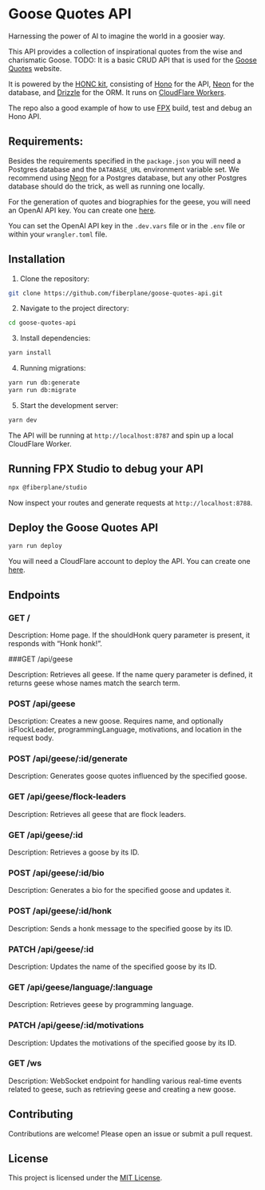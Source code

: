 # Goose Quotes API

Harnessing the power of AI to imagine the world in a goosier way.

This API provides a collection of inspirational quotes from the wise and charismatic Goose.
TODO: It is a basic CRUD API that is used for the [Goose Quotes](https://goose-quotes.honc.dev/) website.

It is powered by the [HONC kit](https://honc.dev), consisting of [Hono](https://hono.dev/) for the API, [Neon](https://neon.tech/) for the database, and [Drizzle](https://orm.drizzle.team/) for the ORM. It runs on [CloudFlare Workers](https://developers.cloudflare.com/workers/).

The repo also a good example of how to use [FPX](https://github.com/fiberplane/fpx/) build, test and debug an Hono API.

## Requirements:

Besides the requirements specified in the `package.json` you will need a Postgres database and the `DATABASE_URL` environment variable set. We recommend using [Neon](https://neon.tech/) for a Postgres database, but any other Postgres database should do the trick, as well as running one locally.

For the generation of quotes and biographies for the geese, you will need an OpenAI API key. You can create one [here](https://platform.openai.com/api-keys).

You can set the OpenAI API key in the `.dev.vars` file or in the `.env` file or within your `wrangler.toml` file.

## Installation

1. Clone the repository:

```bash
git clone https://github.com/fiberplane/goose-quotes-api.git
```

2. Navigate to the project directory:

```bash
cd goose-quotes-api
```

3. Install dependencies:

```bash
yarn install
```

4. Running migrations:

```bash
yarn run db:generate
yarn run db:migrate
```

5. Start the development server:

```bash
yarn dev
```

The API will be running at `http://localhost:8787` and spin up a local CloudFlare Worker.


## Running FPX Studio to debug your API

```bash
npx @fiberplane/studio
```

Now inspect your routes and generate requests at `http://localhost:8788`.

## Deploy the Goose Quotes API

```bash
yarn run deploy
```

You will need a CloudFlare account to deploy the API. You can create one [here](https://dash.cloudflare.com/sign-up/free-trial?utm_source=honc.dev).

## Endpoints

### GET /

Description: Home page. If the shouldHonk query parameter is present, it responds with “Honk honk!”.

###GET /api/geese

Description: Retrieves all geese. If the name query parameter is defined, it returns geese whose names match the search term.

### POST /api/geese

Description: Creates a new goose. Requires name, and optionally isFlockLeader, programmingLanguage, motivations, and location in the request body.

### POST /api/geese/:id/generate

Description: Generates goose quotes influenced by the specified goose.

### GET /api/geese/flock-leaders

Description: Retrieves all geese that are flock leaders.

### GET /api/geese/:id

Description: Retrieves a goose by its ID.

### POST /api/geese/:id/bio

Description: Generates a bio for the specified goose and updates it.

### POST /api/geese/:id/honk

Description: Sends a honk message to the specified goose by its ID.

### PATCH /api/geese/:id

Description: Updates the name of the specified goose by its ID.

### GET /api/geese/language/:language

Description: Retrieves geese by programming language.

### PATCH /api/geese/:id/motivations

Description: Updates the motivations of the specified goose by its ID.

### GET /ws

Description: WebSocket endpoint for handling various real-time events related to geese, such as retrieving geese and creating a new goose.

## Contributing

Contributions are welcome! Please open an issue or submit a pull request.

## License

This project is licensed under the [MIT License](LICENSE).
